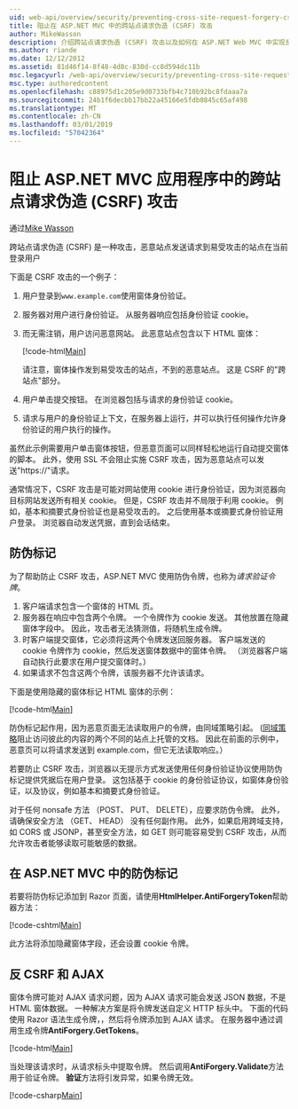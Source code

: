 ```yaml
---
uid: web-api/overview/security/preventing-cross-site-request-forgery-csrf-attacks
title: 阻止在 ASP.NET MVC 中的跨站点请求伪造 (CSRF) 攻击
author: MikeWasson
description: 介绍跨站点请求伪造 (CSRF) 攻击以及如何在 ASP.NET Web MVC 中实现反 CSRF 度量值。
ms.author: riande
ms.date: 12/12/2012
ms.assetid: 81d46f14-8f48-4d8c-830d-cc8d594dc11b
msc.legacyurl: /web-api/overview/security/preventing-cross-site-request-forgery-csrf-attacks
msc.type: authoredcontent
ms.openlocfilehash: c88975d1c205e9d0733bfb4c710b92bc8fdaaa7a
ms.sourcegitcommit: 24b1f6decbb17bb22a45166e5fdb0845c65af498
ms.translationtype: MT
ms.contentlocale: zh-CN
ms.lasthandoff: 03/01/2019
ms.locfileid: "57042364"
---
```

<a name="preventing-cross-site-request-forgery-csrf-attacks-in-aspnet-mvc-application"></a>阻止 ASP.NET MVC 应用程序中的跨站点请求伪造 (CSRF) 攻击
====================
通过[Mike Wasson](https://github.com/MikeWasson)

跨站点请求伪造 (CSRF) 是一种攻击，恶意站点发送请求到易受攻击的站点在当前登录用户

下面是 CSRF 攻击的一个例子：

1. 用户登录到`www.example.com`使用窗体身份验证。
2. 服务器对用户进行身份验证。 从服务器响应包括身份验证 cookie。
3. 而无需注销，用户访问恶意网站。 此恶意站点包含以下 HTML 窗体： 

    [!code-html[Main](preventing-cross-site-request-forgery-csrf-attacks/samples/sample1.html)]

    请注意，窗体操作发到易受攻击的站点，不到的恶意站点。 这是 CSRF 的"跨站点"部分。
4. 用户单击提交按钮。 在浏览器包括与请求的身份验证 cookie。
5. 请求与用户的身份验证上下文，在服务器上运行，并可以执行任何操作允许身份验证的用户执行的操作。

虽然此示例需要用户单击窗体按钮，但恶意页面可以同样轻松地运行自动提交窗体的脚本。 此外，使用 SSL 不会阻止实施 CSRF 攻击，因为恶意站点可以发送"https://"请求。

通常情况下，CSRF 攻击是可能对网站使用 cookie 进行身份验证，因为浏览器向目标网站发送所有相关 cookie。 但是，CSRF 攻击并不局限于利用 cookie。 例如，基本和摘要式身份验证也是易受攻击的。 之后使用基本或摘要式身份验证用户登录。 浏览器自动发送凭据，直到会话结束。

## <a name="anti-forgery-tokens"></a>防伪标记

为了帮助防止 CSRF 攻击，ASP.NET MVC 使用防伪令牌，也称为*请求验证令牌*。

1. 客户端请求包含一个窗体的 HTML 页。
2. 服务器在响应中包含两个令牌。 一个令牌作为 cookie 发送。 其他放置在隐藏窗体字段中。 因此，攻击者无法猜测值，将随机生成令牌。
3. 时客户端提交窗体，它必须将这两个令牌发送回服务器。 客户端发送的 cookie 令牌作为 cookie，然后发送窗体数据中的窗体令牌。 （浏览器客户端自动执行此要求在用户提交窗体时。）
4. 如果请求不包含这两个令牌，该服务器不允许该请求。

下面是使用隐藏的窗体标记 HTML 窗体的示例：

[!code-html[Main](preventing-cross-site-request-forgery-csrf-attacks/samples/sample2.html)]

防伪标记起作用，因为恶意页面无法读取用户的令牌，由同域策略引起。 ([同域策略](http://www.w3.org/Security/wiki/Same_Origin_Policy)阻止访问彼此的内容的两个不同的站点上托管的文档。 因此在前面的示例中，恶意页可以将请求发送到 example.com，但它无法读取响应。）

若要防止 CSRF 攻击，浏览器以无提示方式发送使用任何身份验证协议使用防伪标记提供凭据后在用户登录。 这包括基于 cookie 的身份验证协议，如窗体身份验证，以及协议，例如基本和摘要式身份验证。

对于任何 nonsafe 方法 （POST、 PUT、 DELETE），应要求防伪令牌。 此外，请确保安全方法 （GET、 HEAD） 没有任何副作用。 此外，如果启用跨域支持，如 CORS 或 JSONP，甚至安全方法，如 GET 则可能容易受到 CSRF 攻击，从而允许攻击者能够读取可能敏感的数据。

## <a name="anti-forgery-tokens-in-aspnet-mvc"></a>在 ASP.NET MVC 中的防伪标记

若要将防伪标记添加到 Razor 页面，请使用**HtmlHelper.AntiForgeryToken**帮助器方法：

[!code-cshtml[Main](preventing-cross-site-request-forgery-csrf-attacks/samples/sample3.cshtml)]

此方法将添加隐藏窗体字段，还会设置 cookie 令牌。

## <a name="anti-csrf-and-ajax"></a>反 CSRF 和 AJAX

窗体令牌可能对 AJAX 请求问题，因为 AJAX 请求可能会发送 JSON 数据，不是 HTML 窗体数据。 一种解决方案是将令牌发送自定义 HTTP 标头中。 下面的代码使用 Razor 语法生成令牌，，然后将令牌添加到 AJAX 请求。 在服务器中通过调用生成令牌**AntiForgery.GetTokens**。

[!code-html[Main](preventing-cross-site-request-forgery-csrf-attacks/samples/sample4.html)]

当处理该请求时，从请求标头中提取令牌。 然后调用**AntiForgery.Validate**方法用于验证令牌。 **验证**方法将引发异常，如果令牌无效。

[!code-csharp[Main](preventing-cross-site-request-forgery-csrf-attacks/samples/sample5.cs)]
